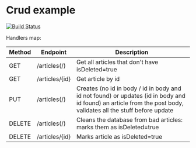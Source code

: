 # Crud example 

[![Build Status](https://travis-ci.com/al-tr/playing-with-go.svg?branch=master)](https://travis-ci.com/al-tr/playing-with-go)

Handlers map:

| Method | Endpoint | Description |
| --- | --- | --- |
| GET | /articles(/) | Get all articles that don't have isDeleted=true |
| GET | /articles/{id} | Get article by id |
| PUT | /articles(/) | Creates (no id in body / id in body and id not found) or updates (id in body and id found) an article from the post body, validates all the stuff before update | 
| DELETE | /articles(/) | Cleans the database from bad articles: marks them as isDeleted=true |
| DELETE | /articles/{id} | Marks article as isDeleted=true |
